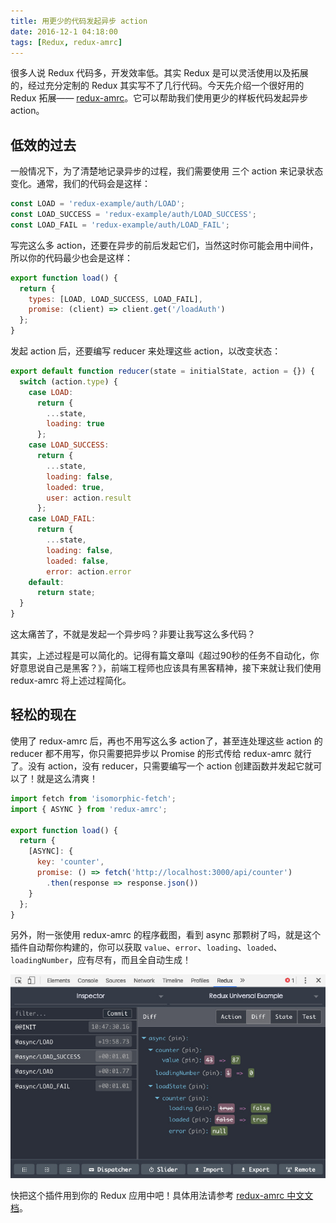 ```yaml
---
title: 用更少的代码发起异步 action
date: 2016-12-1 04:18:00
tags: [Redux, redux-amrc]
---
```


很多人说 Redux 代码多，开发效率低。其实 Redux 是可以灵活使用以及拓展的，经过充分定制的 Redux 其实写不了几行代码。今天先介绍一个很好用的 Redux 拓展—— [redux-amrc](https://github.com/lewis617/redux-amrc)。它可以帮助我们使用更少的样板代码发起异步 action。

<!--more-->

## 低效的过去

一般情况下，为了清楚地记录异步的过程，我们需要使用 三个 action 来记录状态变化。通常，我们的代码会是这样：

```js
const LOAD = 'redux-example/auth/LOAD';
const LOAD_SUCCESS = 'redux-example/auth/LOAD_SUCCESS';
const LOAD_FAIL = 'redux-example/auth/LOAD_FAIL';
```

写完这么多 action，还要在异步的前后发起它们，当然这时你可能会用中间件，所以你的代码最少也会是这样：

```js
export function load() {
  return {
    types: [LOAD, LOAD_SUCCESS, LOAD_FAIL],
    promise: (client) => client.get('/loadAuth')
  };
}
```

发起 action 后，还要编写 reducer 来处理这些 action，以改变状态：

```js
export default function reducer(state = initialState, action = {}) {
  switch (action.type) {
    case LOAD:
      return {
        ...state,
        loading: true
      };
    case LOAD_SUCCESS:
      return {
        ...state,
        loading: false,
        loaded: true,
        user: action.result
      };
    case LOAD_FAIL:
      return {
        ...state,
        loading: false,
        loaded: false,
        error: action.error
	default:
      return state;
  }
}  
```

这太痛苦了，不就是发起一个异步吗？非要让我写这么多代码？

其实，上述过程是可以简化的。记得有篇文章叫《超过90秒的任务不自动化，你好意思说自己是黑客？》，前端工程师也应该具有黑客精神，接下来就让我们使用 redux-amrc 将上述过程简化。

## 轻松的现在

使用了 redux-amrc 后，再也不用写这么多 action了，甚至连处理这些 action 的 reducer 都不用写，你只需要把异步以 Promise 的形式传给 redux-amrc 就行了。没有 action，没有 reducer，只需要编写一个 action 创建函数并发起它就可以了！就是这么清爽！

```js
import fetch from 'isomorphic-fetch';
import { ASYNC } from 'redux-amrc';

export function load() {
  return {
    [ASYNC]: {
      key: 'counter',
      promise: () => fetch('http://localhost:3000/api/counter')
        .then(response => response.json())
    }
  };
}
```

另外，附一张使用 redux-amrc 的程序截图，看到 async 那颗树了吗，就是这个插件自动帮你构建的，你可以获取 `value`、`error`、`loading`、`loaded`、`loadingNumber`，应有尽有，而且全自动生成！

![](/css/images/168.jpg)

快把这个插件用到你的 Redux 应用中吧！具体用法请参考 [redux-amrc 中文文档](https://lewis617.github.io/redux-amrc/)。
